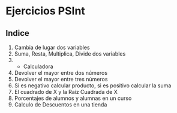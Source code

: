 # Ejercicios PSInt

## Indice

1. Cambia de lugar dos variables
2. Suma, Resta, Multiplica, Divide dos variables
2. - Calculadora
3. Devolver el mayor entre dos números
4. Devolver el mayor entre tres números
5. Si es negativo calcular producto, si es positivo calcular la suma
6. El cuadrado de X y la Raíz Cuadrada de X
7. Porcentajes de alumnos y alumnas en un curso
8. Calculo de Descuentos en una tienda